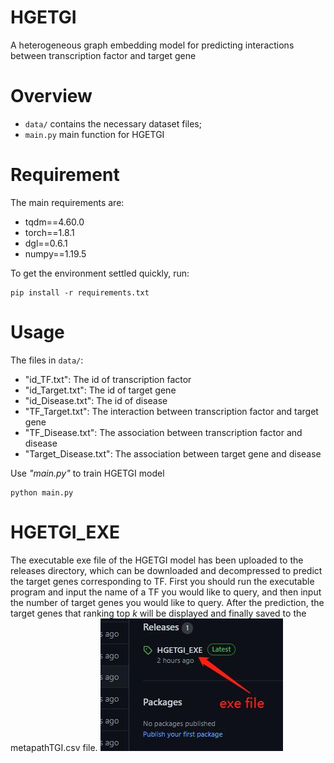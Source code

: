 # HGETGI

A heterogeneous graph embedding model for predicting interactions between transcription factor and target gene

# Overview

- `data/` contains the necessary dataset files;
- `main.py` main function for HGETGI

# Requirement

The main requirements are:

- tqdm==4.60.0
- torch==1.8.1
- dgl==0.6.1
- numpy==1.19.5 

<p> To get the environment settled quickly, run: </p>

```
pip install -r requirements.txt
```

# Usage
The files in `data/`:
- "id_TF.txt": The id of transcription factor
- "id_Target.txt": The id of target gene
- "id_Disease.txt": The id of disease
- "TF_Target.txt": The interaction between transcription factor and target gene
- "TF_Disease.txt": The association between transcription factor and disease
- "Target_Disease.txt": The association between target gene and disease

Use *"main.py"* to train HGETGI model
```
python main.py
```
# HGETGI_EXE
The executable exe file of the HGETGI model has been uploaded to the releases directory, which can be downloaded and decompressed to predict the target genes corresponding to TF. First you should run the executable program and input the name of a TF you would like to query, and then input the number of target genes you would like to query. After the prediction, the target genes that ranking top *k* will be displayed and finally saved to the metapathTGI.csv file.
![HGETGI_EXE](https://github.com/PGTSING/HGETGI/blob/main/picture/HGETGI_EXE.jpg)


